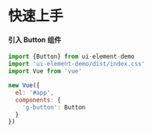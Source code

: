 # 快速上手

#### 引入 Button 组件
```js
import {Button} from ui-element-demo
import 'ui-element-demo/dist/index.css'
import Vue from 'vue'

new Vue({
  el: '#app',
  components: {
    'g-button': Button
  }
})
```